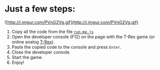 # Just a few steps:

![http://i.imgur.com/PVnG2Vg.gif](http://i.imgur.com/PVnG2Vg.gif)

1. Copy all the code from the file [`run-me.js`](https://raw.githubusercontent.com/soon/chrome-t-rex-runner/master/run-me.js)
2. Open the developer console (F12) on the page with the T-Rex game (or online analog [T-Rex](http://www.trex-game.skipser.com/)).
3. Paste the copied code to the console and press `Enter`.
4. Close the developer console.
5. Start the game.
6. Enjoy!
